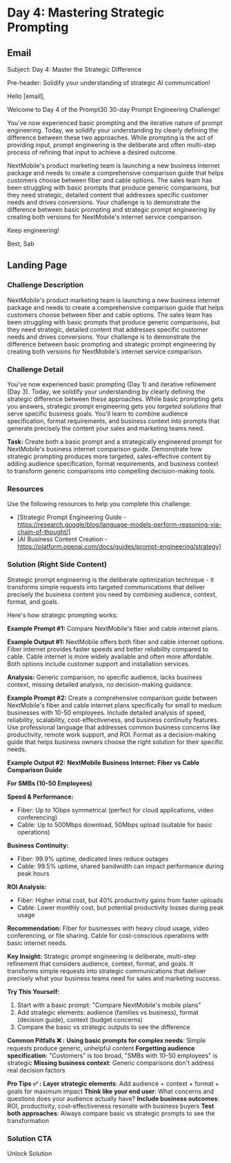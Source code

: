 # Day 4: Mastering Strategic Prompting

## Email
Subject: Day 4: Master the Strategic Difference

Pre-header: Solidify your understanding of strategic AI communication!

Hello [email],

Welcome to Day 4 of the Prompt30 30-day Prompt Engineering Challenge!

You've now experienced basic prompting and the iterative nature of prompt engineering. Today, we solidify your understanding by clearly defining the difference between these two approaches. While prompting is the act of providing input, prompt engineering is the deliberate and often multi-step process of refining that input to achieve a desired outcome.

NextMobile's product marketing team is launching a new business internet package and needs to create a comprehensive comparison guide that helps customers choose between fiber and cable options. The sales team has been struggling with basic prompts that produce generic comparisons, but they need strategic, detailed content that addresses specific customer needs and drives conversions. Your challenge is to demonstrate the difference between basic prompting and strategic prompt engineering by creating both versions for NextMobile's internet service comparison.

Keep engineering!

Best, Sab

## Landing Page

### Challenge Description
NextMobile's product marketing team is launching a new business internet package and needs to create a comprehensive comparison guide that helps customers choose between fiber and cable options. The sales team has been struggling with basic prompts that produce generic comparisons, but they need strategic, detailed content that addresses specific customer needs and drives conversions. Your challenge is to demonstrate the difference between basic prompting and strategic prompt engineering by creating both versions for NextMobile's internet service comparison.

### Challenge Detail
You've now experienced basic prompting (Day 1) and iterative refinement (Day 3). Today, we solidify your understanding by clearly defining the strategic difference between these approaches. While basic prompting gets you answers, strategic prompt engineering gets you *targeted solutions* that serve specific business goals. You'll learn to combine audience specification, format requirements, and business context into prompts that generate precisely the content your sales and marketing teams need.

**Task:**
Create both a basic prompt and a strategically engineered prompt for NextMobile's business internet comparison guide. Demonstrate how strategic prompting produces more targeted, sales-effective content by adding audience specification, format requirements, and business context to transform generic comparisons into compelling decision-making tools.

### Resources
Use the following resources to help you complete this challenge:
- [Strategic Prompt Engineering Guide - https://research.google/blog/language-models-perform-reasoning-via-chain-of-thought/]
- [AI Business Content Creation - https://platform.openai.com/docs/guides/prompt-engineering/strategy]

### Solution (Right Side Content)
Strategic prompt engineering is the deliberate optimization technique - it transforms simple requests into targeted communications that deliver precisely the business content you need by combining audience, context, format, and goals.

Here's how strategic prompting works:

**Example Prompt #1:**
Compare NextMobile's fiber and cable internet plans.

**Example Output #1:**
NextMobile offers both fiber and cable internet options. Fiber internet provides faster speeds and better reliability compared to cable. Cable internet is more widely available and often more affordable. Both options include customer support and installation services.

**Analysis:** Generic comparison, no specific audience, lacks business context, missing detailed analysis, no decision-making guidance.

**Example Prompt #2:**
Create a comprehensive comparison guide between NextMobile's fiber and cable internet plans specifically for small to medium businesses with 10-50 employees. Include detailed analysis of speed, reliability, scalability, cost-effectiveness, and business continuity features. Use professional language that addresses common business concerns like productivity, remote work support, and ROI. Format as a decision-making guide that helps business owners choose the right solution for their specific needs.

**Example Output #2:**
**NextMobile Business Internet: Fiber vs Cable Comparison Guide**

**For SMBs (10-50 Employees)**

**Speed & Performance:**
- Fiber: Up to 1Gbps symmetrical (perfect for cloud applications, video conferencing)
- Cable: Up to 500Mbps download, 50Mbps upload (suitable for basic operations)

**Business Continuity:**
- Fiber: 99.9% uptime, dedicated lines reduce outages
- Cable: 99.5% uptime, shared bandwidth can impact performance during peak hours

**ROI Analysis:**
- Fiber: Higher initial cost, but 40% productivity gains from faster uploads
- Cable: Lower monthly cost, but potential productivity losses during peak usage

**Recommendation:** Fiber for businesses with heavy cloud usage, video conferencing, or file sharing. Cable for cost-conscious operations with basic internet needs.

**Key Insight:**
Strategic prompt engineering is deliberate, multi-step refinement that considers audience, context, format, and goals. It transforms simple requests into strategic communications that deliver precisely what your business teams need for sales and marketing success.

**Try This Yourself:**
1. Start with a basic prompt: "Compare NextMobile's mobile plans"
2. Add strategic elements: audience (families vs business), format (decision guide), context (budget concerns)
3. Compare the basic vs strategic outputs to see the difference

**Common Pitfalls ❌ :**
**Using basic prompts for complex needs**: Simple requests produce generic, unhelpful content
**Forgetting audience specification**: "Customers" is too broad, "SMBs with 10-50 employees" is strategic
**Missing business context**: Generic comparisons don't address real decision factors

**Pro Tips ✅ :**
**Layer strategic elements**: Add audience + context + format + goals for maximum impact
**Think like your end user**: What concerns and questions does your audience actually have?
**Include business outcomes**: ROI, productivity, cost-effectiveness resonate with business buyers
**Test both approaches**: Always compare basic vs strategic prompts to see the transformation

### Solution CTA
Unlock Solution 